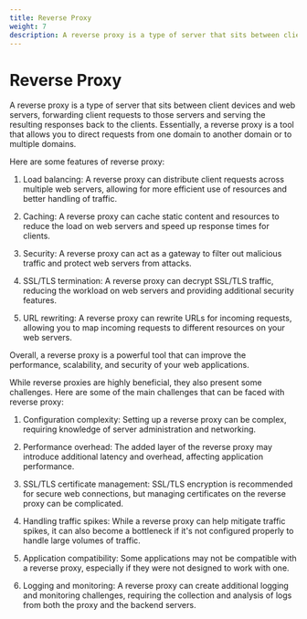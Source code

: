```yaml
---
title: Reverse Proxy
weight: 7
description: A reverse proxy is a type of server that sits between client devices and web servers, forwarding client requests to those servers and serving the resulting responses back to the clients. Essentially, a reverse proxy is a tool that allows you to direct requests from one domain to another domain or to multiple domains.
---
```


# Reverse Proxy

A reverse proxy is a type of server that sits between client devices and web servers, forwarding client requests to those servers and serving the resulting responses back to the clients. Essentially, a reverse proxy is a tool that allows you to direct requests from one domain to another domain or to multiple domains.

Here are some features of reverse proxy:

1. Load balancing: A reverse proxy can distribute client requests across multiple web servers, allowing for more efficient use of resources and better handling of traffic.

2. Caching: A reverse proxy can cache static content and resources to reduce the load on web servers and speed up response times for clients.

3. Security: A reverse proxy can act as a gateway to filter out malicious traffic and protect web servers from attacks.

4. SSL/TLS termination: A reverse proxy can decrypt SSL/TLS traffic, reducing the workload on web servers and providing additional security features.

5. URL rewriting: A reverse proxy can rewrite URLs for incoming requests, allowing you to map incoming requests to different resources on your web servers.

Overall, a reverse proxy is a powerful tool that can improve the performance, scalability, and security of your web applications.

While reverse proxies are highly beneficial, they also present some challenges. Here are some of the main challenges that can be faced with reverse proxy:

1. Configuration complexity: Setting up a reverse proxy can be complex, requiring knowledge of server administration and networking.

2. Performance overhead: The added layer of the reverse proxy may introduce additional latency and overhead, affecting application performance.

3. SSL/TLS certificate management: SSL/TLS encryption is recommended for secure web connections, but managing certificates on the reverse proxy can be complicated.

4. Handling traffic spikes: While a reverse proxy can help mitigate traffic spikes, it can also become a bottleneck if it's not configured properly to handle large volumes of traffic.

5. Application compatibility: Some applications may not be compatible with a reverse proxy, especially if they were not designed to work with one.

6. Logging and monitoring: A reverse proxy can create additional logging and monitoring challenges, requiring the collection and analysis of logs from both the proxy and the backend servers.
